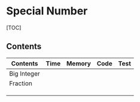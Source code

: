 # Special Number



[TOC]



## Contents

| Contents    | Time | Memory | Code | Test |
| ----------- | ---- | ------ | ---- | ---- |
| Big Integer |      |        |      |      |
| Fraction    |      |        |      |      |
|             |      |        |      |      |
|             |      |        |      |      |
|             |      |        |      |      |

